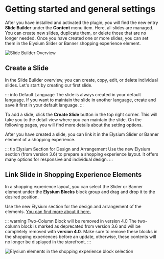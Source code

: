 # Getting started and general settings

After you have installed and activated the plugin, you will find the new entry **Slide Builder** under the **Content** menu item. Here, all slides are managed. You can create new slides, duplicate them, or delete those that are no longer needed. Once you have created one or more slides, you can set them in the Elysium Slider or Banner shopping experience element.

<Grid>
    <Column :cols="{xs: 12, '6xl': 10}" :col-start="{'6xl': 2}">
        <Image src="slide-builder/de-admin-slide-builder-overview.png" alt="Slide Builder Overview"
        :sizes="{xs: 200, lg: 600, '6xl': 800}" :lazy="false" />
    </Column>
</Grid>

## Create a Slide

In the Slide Builder overview, you can create, copy, edit, or delete individual slides. Let's start by creating our first slide.

::: info Default Language
The slide is always created in your default language. If you want to maintain the slide in another language, create and save it first in your default language.
:::

To add a slide, click the **Create Slide** button in the top right corner. This will take you to the detail view where you can maintain the slide. On the following pages, you will find more details about the setting options.

After you have created a slide, you can link it in the Elysium Slider or Banner element of a shopping experience.

::: tip Elysium Section for Design and Arrangement
Use the new Elysium section (from version 3.6) to prepare a shopping experience layout. It offers many options for responsive and individual design.
:::

<!-- ::: info Slide Examples
[On our example pages](#todo-url), we have provided collections to show you what is possible with the Slide Builder.
::: -->

## Link Slide in Shopping Experience Elements

In a shopping experience layout, you can select the Slider or Banner element under the **Elysium Blocks** block group and drag and drop it to the desired position.

Use the new Elysium section for the design and arrangement of the elements. [You can find more about it here.](/en/manual/sections/place-blocks)

::: warning Two-Column Block will be removed in version 4.0
The two-column block is marked as deprecated from version 3.6 and will be completely removed with **version 4.0**. Make sure to remove these blocks in the shopping experiences before an update, otherwise, these contents will no longer be displayed in the storefront.
:::

<Grid>
    <Column :cols="{xs: 12, '6xl': 10}" :col-start="{'6xl': 2}">
        <Image src="section/de-admin-cms-block-selection.png" alt="Elysium elements in the shopping experience block selection"
        :sizes="{xs: 200, lg: 600, '6xl': 800}" :lazy="false" />
    </Column>
</Grid>
